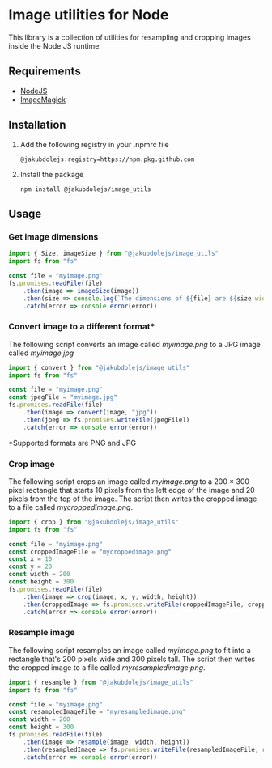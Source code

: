 # Image utilities for Node

This library is a collection of utilities for resampling and cropping images inside the Node JS runtime.

## Requirements

- [NodeJS](https://nodejs.org)
- [ImageMagick](https://imagemagick.org)

## Installation

1. Add the following registry in your .npmrc file

    ```
    @jakubdolejs:registry=https://npm.pkg.github.com
    ```
2. Install the package

    ```
    npm install @jakubdolejs/image_utils
    ```

## Usage

### Get image dimensions

```typescript
import { Size, imageSize } from "@jakubdolejs/image_utils"
import fs from "fs"

const file = "myimage.png"
fs.promises.readFile(file)
    .then(image => imageSize(image))
    .then(size => console.log(`The dimensions of ${file} are ${size.width} x ${size.height} pixels`))
    .catch(error => console.error(error))
```
### Convert image to a different format*

The following script converts an image called *myimage.png* to a JPG image called *myimage.jpg*

```typescript
import { convert } from "@jakubdolejs/image_utils"
import fs from "fs"

const file = "myimage.png"
const jpegFile = "myimage.jpg"
fs.promises.readFile(file)
    .then(image => convert(image, "jpg"))
    .then(jpeg => fs.promises.writeFile(jpegFile))
    .catch(error => console.error(error))
```
*Supported formats are PNG and JPG

### Crop image

The following script crops an image called *myimage.png* to a 200 &times; 300 pixel rectangle that starts 10 pixels from the left edge of the image and 20 pixels from the top of the image. The script then writes the cropped image to a file called *mycroppedimage.png*.

```typescript
import { crop } from "@jakubdolejs/image_utils"
import fs from "fs"

const file = "myimage.png"
const croppedImageFile = "mycroppedimage.png"
const x = 10
const y = 20
const width = 200
const height = 300
fs.promises.readFile(file)
    .then(image => crop(image, x, y, width, height))
    .then(croppedImage => fs.promises.writeFile(croppedImageFile, croppedImage))
    .catch(error => console.error(error))
```

### Resample image

The following script resamples an image called *myimage.png* to fit into a rectangle that's 200 pixels wide and 300 pixels tall. The script then writes the cropped image to a file called *myresampledimage.png*.

```typescript
import { resample } from "@jakubdolejs/image_utils"
import fs from "fs"

const file = "myimage.png"
const resampledImageFile = "myresampledimage.png"
const width = 200
const height = 300
fs.promises.readFile(file)
    .then(image => resample(image, width, height))
    .then(resampledImage => fs.promises.writeFile(resampledImageFile, resampledImage)
    .catch(error => console.error(error))
```